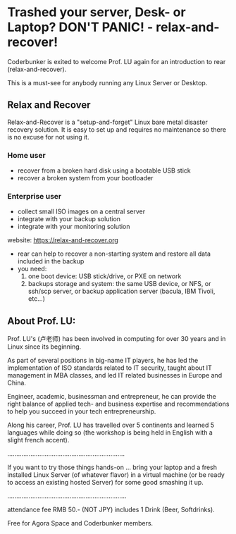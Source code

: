 # Trashed your server, Desk- or Laptop? DON'T PANIC! - relax-and-recover!

Coderbunker is exited to welcome Prof. LU again for an introduction to rear (relax-and-recover).

This is a must-see for anybody running any Linux Server or Desktop.

## Relax and Recover

Relax-and-Recover is a "setup-and-forget" Linux bare metal disaster recovery solution. It is easy to set up and requires no maintenance so there is no excuse for not using it.

### Home user
- recover from a broken hard disk using a bootable USB stick
- recover a broken system from your bootloader

### Enterprise user
- collect small ISO images on a central server
- integrate with your backup solution
- integrate with your monitoring solution

website: https://relax-and-recover.org

- rear can help to recover a non-starting system and restore all data included in the backup
- you need:  
    1. one boot device: USB stick/drive, or PXE on network
    2. backups storage and system: the same USB device, or NFS, or ssh/scp server, or backup application server (bacula, IBM Tivoli, etc...)


## About Prof. LU:

Prof. LU's (卢老师) has been involved in computing for over 30 years and in Linux since its beginning.

As part of several positions in big-name IT players, he has led the implementation of ISO standards related to IT security,  taught about IT management in MBA classes, and led IT related businesses in Europe and China.

Engineer, academic, businessman and entrepreneur, he can provide the right balance of applied tech- and business expertise and recommendations to help you succeed in your tech entrepreneurship.

Along his career, Prof. LU has travelled over 5 continents and learned 5 languages while doing so (the workshop is being held in English with a slight french accent).

..................................................................

If you want to try those things hands-on ... bring your laptop and a fresh installed Linux Server (of whatever flavor) in a virtual machine (or be ready to access an existing hosted Server) for some good smashing it up.

...................................................................

attendance fee RMB 50.- (NOT JPY) includes 1 Drink (Beer, Softdrinks).

Free for Agora Space and Coderbunker members.
